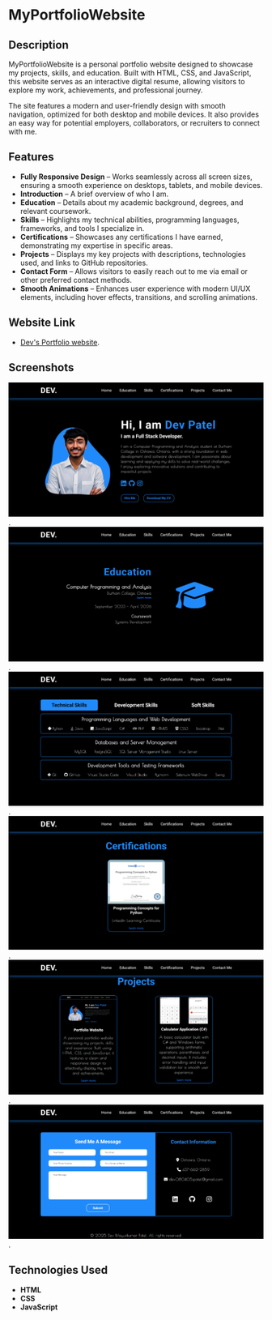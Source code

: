 # MyPortfolioWebsite

## Description

MyPortfolioWebsite is a personal portfolio website designed to showcase my projects, skills, and education. Built with HTML, CSS, and JavaScript, this website serves as an interactive digital resume, allowing visitors to explore my work, achievements, and professional journey.  

The site features a modern and user-friendly design with smooth navigation, optimized for both desktop and mobile devices. It also provides an easy way for potential employers, collaborators, or recruiters to connect with me.  

## Features  

- **Fully Responsive Design** – Works seamlessly across all screen sizes, ensuring a smooth experience on desktops, tablets, and mobile devices.  
- **Introduction** – A brief overview of who I am.  
- **Education** – Details about my academic background, degrees, and relevant coursework.  
- **Skills** – Highlights my technical abilities, programming languages, frameworks, and tools I specialize in.  
- **Certifications** – Showcases any certifications I have earned, demonstrating my expertise in specific areas.  
- **Projects** – Displays my key projects with descriptions, technologies used, and links to GitHub repositories.  
- **Contact Form** – Allows visitors to easily reach out to me via email or other preferred contact methods.  
- **Smooth Animations** – Enhances user experience with modern UI/UX elements, including hover effects, transitions, and scrolling animations.  

## Website Link

- [Dev's Portfolio website](https://devpatel47.github.io/MyPortfolioWebsite/).

## Screenshots

![Home page](https://github.com/DevPatel47/MyPortfolioWebsite/blob/main/Screenshots/home.png).
![Eductaion page](https://github.com/DevPatel47/MyPortfolioWebsite/blob/main/Screenshots/education.png).
![Skills page](https://github.com/DevPatel47/MyPortfolioWebsite/blob/main/Screenshots/skills.png).
![Certifications page](https://github.com/DevPatel47/MyPortfolioWebsite/blob/main/Screenshots/certifications.png).
![Project page](https://github.com/DevPatel47/MyPortfolioWebsite/blob/main/Screenshots/projects.png).
![Contact Me page](https://github.com/DevPatel47/MyPortfolioWebsite/blob/main/Screenshots/contact-me.png).

## Technologies Used

- **HTML**
- **CSS**
- **JavaScript**
